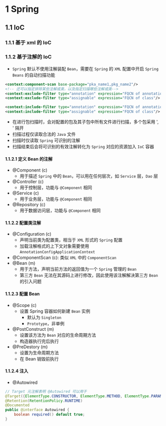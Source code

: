 # 1 Spring
## 1.1 IoC
### 1.1.1 基于 xml 的 IoC
### 1.1.2 基于注解的 IoC
- `Spring` 默认不使用注解装配 `Bean`，需要在 `Spring` 的 `XML` 配置中开启 `Spring Beans` 的自动扫描功能
```xml
<context:component-scan base-package="pka_name1,pkg_name2"/>
<!-- 还可以指定排除某些注解或类，以及指定扫描哪些注解或类-->
<context:exclude-filter type="annotation" expression="FQCN of annotation"/>
<context:exclude-filter type="assignable" expression="FQCN of class"/>

<context:include-filter type="annotation" expression="FQCN of annotation"/>
<context:include-filter type="assignable" expression="FQCN of class"/>
```
- 在进行包扫描时，会对配置的包及其子包中所有文件进行扫描，多个包采用 ', ' 隔开
- 扫描过程仅读取合法的 `Java` 文件
- 扫描时仅读取 `Spring` 可识别的注解
- 扫描结束后会将可识别的有效注解转化为 `Spring` 对应的资源加入 `IoC` 容器
#### 1.1.2.1 定义 Bean 的注解
- @Component (c)
	- 用于描述 `Spring` 中的 `Bean`，可以用在任何层次，如 `Service` 层，`Dao` 层
- @Controller (c)
	- 用于控制层，功能与 `@Component` 相同
- @Service (c)
	- 用于业务层，功能与 `@Component` 相同
- @Repository (c)
	- 用于数据访问层，功能与 `@Component` 相同
#### 1.1.2.2 配置类注解
- @Configuration (c)
	- 声明当前类为配置类，相当于 `XML` 形式的 `Spring` 配置
	- 加载注解格式的上下文对象需要使用 `AnnotationConfigApplicationContext`
- @ComponentScan (c): 类似 `XML` 中的 `ComponentScan`
- @Bean (m)
	- 用于方法，声明当前方法的返回值为一个 `Spring` 管理的 `Bean`
	- 第三方 `Bean` 无法在其源码上进行修改，因此使用该注解解决第三方 `Bean` 的引入问题
#### 1.1.2.3 配置 Bean
- @Scope (c)
	- 设置 Spring 容器如何新建 `Bean` 实例
		- 默认为 `Singleton`
		- `Prototype`，非单例
- @PostConstruct (m)
	- 设置该方法为 `Bean` 对应的生命周期方法
	- 构造器执行完后执行
- @PreDestory (m)
	- 设置为生命周期方法
	- 在 Bean 销毁前执行
#### 1.1.2.4 注入
- @Autowired
```java
// Target 元注解表明 @Autowired 可以用于
@Target({ElementType.CONSTRUCTOR, ElementType.METHOD, ElementType.PARAMETER, ElementType.FIELD, ElementType.ANNOTATION_TYPE})  
@Retention(RetentionPolicy.RUNTIME)  
@Documented  
public @interface Autowired {  
	boolean required() default true;  
}
```